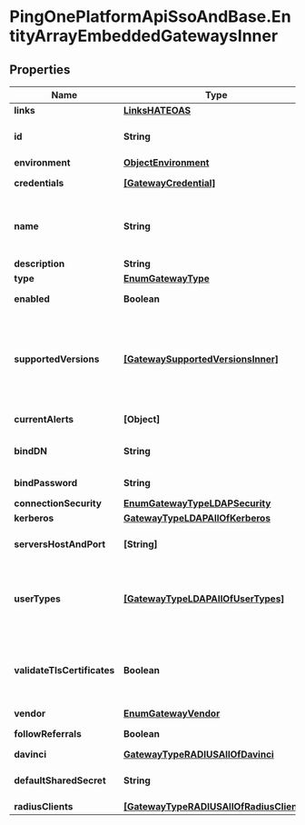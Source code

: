# PingOnePlatformApiSsoAndBase.EntityArrayEmbeddedGatewaysInner

## Properties

Name | Type | Description | Notes
------------ | ------------- | ------------- | -------------
**links** | [**LinksHATEOAS**](LinksHATEOAS.md) |  | [optional] 
**id** | **String** | A string that specifies the instance ID of the gateway. The gateway instance ID is created by the gateway when it starts up. | [optional] [readonly] 
**environment** | [**ObjectEnvironment**](ObjectEnvironment.md) |  | [optional] 
**credentials** | [**[GatewayCredential]**](GatewayCredential.md) |  | [optional] [readonly] 
**name** | **String** | A string that specifies the resource name, which must be provided and must be unique within an environment. Valid characters are any Unicode letter, mark, numeric character, forward slash, dot, apostrophe, underscore, space, or hyphen. | 
**description** | **String** | A string that specifies the description of the resource. | [optional] 
**type** | [**EnumGatewayType**](EnumGatewayType.md) |  | 
**enabled** | **Boolean** | A boolean that specifies whether the gateway is enabled. This is a required property. | 
**supportedVersions** | [**[GatewaySupportedVersionsInner]**](GatewaySupportedVersionsInner.md) | An array that lists the LDAP gateway versions associated with this gateway resource. This information is returned on a GET {{apiPath}}/environments/{{environmentID}}/gateways request, and it is used to trigger alerts if the gateway tries to connect with an unsupported version (or a version that is not the latest or recommended version). | [optional] [readonly] 
**currentAlerts** | **[Object]** |  | [optional] [readonly] 
**bindDN** | **String** | A string that specifies the distinguished name information to bind to the LDAP database (for example, uid&#x3D;pingone,dc&#x3D;example,dc&#x3D;com). | 
**bindPassword** | **String** | A string that specifies the bind password for the LDAP database. This is a required property. | 
**connectionSecurity** | [**EnumGatewayTypeLDAPSecurity**](EnumGatewayTypeLDAPSecurity.md) |  | [optional] 
**kerberos** | [**GatewayTypeLDAPAllOfKerberos**](GatewayTypeLDAPAllOfKerberos.md) |  | [optional] 
**serversHostAndPort** | **[String]** | An array of strings that specifies the LDAP server host name and port number (for example, [&#x60;ds1.example.com:389&#x60;, &#x60;ds2.example.com:389&#x60;]). | 
**userTypes** | [**[GatewayTypeLDAPAllOfUserTypes]**](GatewayTypeLDAPAllOfUserTypes.md) | An array of the userTypes properties for the users to be provisioned in PingOne. userTypes specifies which user properties in PingOne correspond to the user properties in an external LDAP directory. You can use an LDAP browser to view the user properties in the external LDAP directory. | [optional] 
**validateTlsCertificates** | **Boolean** | A boolean that specifies whether or not to trust all SSL certificates (defaults to true). If this value is false, TLS certificates are not validated. When the value is set to true, only certificates that are signed by the default JVM CAs, or the CA certs that the customer has uploaded to the certificate service are trusted. | [optional] 
**vendor** | [**EnumGatewayVendor**](EnumGatewayVendor.md) |  | 
**followReferrals** | **Boolean** |  | [optional] [readonly] 
**davinci** | [**GatewayTypeRADIUSAllOfDavinci**](GatewayTypeRADIUSAllOfDavinci.md) |  | 
**defaultSharedSecret** | **String** | Value to use for the shared secret if the shared secret is not provided for one or more of the RADIUS clients specified. | [optional] 
**radiusClients** | [**[GatewayTypeRADIUSAllOfRadiusClients]**](GatewayTypeRADIUSAllOfRadiusClients.md) | Collection of RADIUS clients. | 


